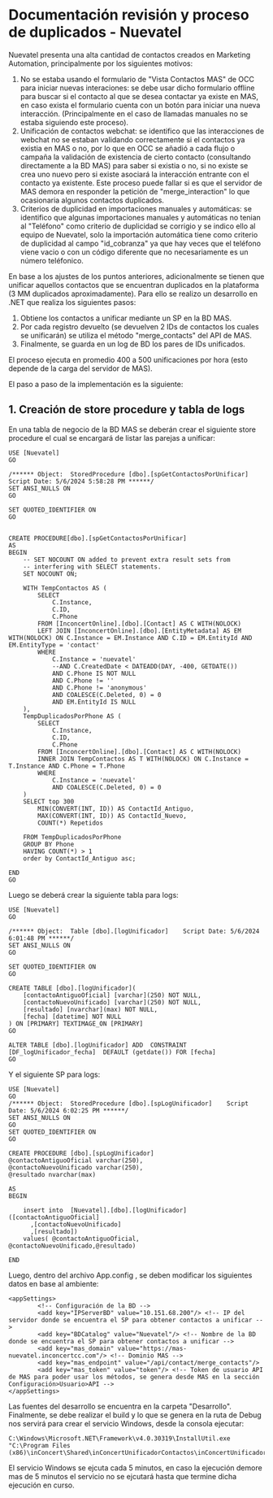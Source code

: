 # Documentación revisión y proceso de duplicados - Nuevatel
Nuevatel presenta una alta cantidad de contactos creados en Marketing Automation, principalmente por los siguientes motivos:
1. No se estaba usando el formulario de "Vista Contactos MAS" de OCC para iniciar nuevas interaciones: se debe usar dicho formulario offline para buscar si el contacto al que se desea contactar ya existe en MAS, en caso exista el formulario cuenta con un botón para iniciar una nueva interacción. (Principalmente en el caso de llamadas manuales no se estaba siguiendo este proceso).
2. Unificación de contactos webchat: se identifico que las interacciones de webchat no se estaban validando correctamente si el contactos ya existia en MAS o no, por lo que en OCC se añadió a cada flujo o campaña la validación de existencia de cierto contacto (consultando directamente a la BD MAS) para saber si existia o no, si no existe se crea uno nuevo pero si existe asociará la interacción entrante con el contacto ya existente. Este proceso puede fallar si es que el servidor de MAS demora en responder la petición de "merge_interaction" lo que ocasionaria algunos contactos duplicados.
3. Criterios de duplicidad en importaciones manuales y automáticas: se identifico que algunas importaciones manuales y automáticas no tenian al "Teléfono" como criterio de duplicidad se corrigio y se indico ello al equipo de Nuevatel, solo la importación automática tiene como criterio de duplicidad al campo "id_cobranza" ya que hay veces que el teléfono viene vacio o con un código diferente que no necesariamente es un número teléfonico.

En base a los ajustes de los puntos anteriores, adicionalmente se tienen que unificar aquellos contactos que se encuentran duplicados en la plataforma (3 MM duplicados aproximadamente). Para ello se realizo un desarrollo en .NET que realiza los siguientes pasos:

1. Obtiene los contactos a unificar mediante un SP en la BD MAS.
2. Por cada registro devuelto (se devuelven 2 IDs de contactos los cuales se unificarán) se utiliza el método "merge_contacts" del API de MAS.
3. Finalmente, se guarda en un log de BD los pares de IDs unificados.

El proceso ejecuta en promedio 400 a 500 unificaciones por hora (esto depende de la carga del servidor de MAS).

El paso a paso de la implementación es la siguiente:

## 1. Creación de store procedure y tabla de logs
En una tabla de negocio de la BD MAS se deberán crear el siguiente store procedure el cual se encargará de listar las parejas a unificar:

```
USE [Nuevatel]
GO

/****** Object:  StoredProcedure [dbo].[spGetContactosPorUnificar]    Script Date: 5/6/2024 5:58:28 PM ******/
SET ANSI_NULLS ON
GO

SET QUOTED_IDENTIFIER ON
GO


CREATE PROCEDURE[dbo].[spGetContactosPorUnificar]
AS
BEGIN
	-- SET NOCOUNT ON added to prevent extra result sets from
	-- interfering with SELECT statements.
	SET NOCOUNT ON;
	
	WITH TempContactos AS (
		SELECT 
			C.Instance,
			C.ID,
			C.Phone
		FROM [InconcertOnline].[dbo].[Contact] AS C WITH(NOLOCK) 
		LEFT JOIN [InconcertOnline].[dbo].[EntityMetadata] AS EM WITH(NOLOCK) ON C.Instance = EM.Instance AND C.ID = EM.EntityId AND EM.EntityType = 'contact'
		WHERE 
			C.Instance = 'nuevatel' 
			--AND C.CreatedDate < DATEADD(DAY, -400, GETDATE())
			AND C.Phone IS NOT NULL
			AND C.Phone != ''
			AND C.Phone != 'anonymous'
			AND COALESCE(C.Deleted, 0) = 0
			AND EM.EntityId IS NULL
	),
	TempDuplicadosPorPhone AS (
		SELECT 
			C.Instance,
			C.ID,
			C.Phone
		FROM [InconcertOnline].[dbo].[Contact] AS C WITH(NOLOCK) 
		INNER JOIN TempContactos AS T WITH(NOLOCK) ON C.Instance = T.Instance AND C.Phone = T.Phone
		WHERE 
			C.Instance = 'nuevatel' 
			AND COALESCE(C.Deleted, 0) = 0
	)
	SELECT top 300
		MIN(CONVERT(INT, ID)) AS ContactId_Antiguo,
		MAX(CONVERT(INT, ID)) AS ContactId_Nuevo,
		COUNT(*) Repetidos

	FROM TempDuplicadosPorPhone
	GROUP BY Phone
	HAVING COUNT(*) > 1
	order by ContactId_Antiguo asc;
	   
END
GO
```
Luego se deberá crear la siguiente tabla para logs:
```
USE [Nuevatel]
GO

/****** Object:  Table [dbo].[logUnificador]    Script Date: 5/6/2024 6:01:48 PM ******/
SET ANSI_NULLS ON
GO

SET QUOTED_IDENTIFIER ON
GO

CREATE TABLE [dbo].[logUnificador](
	[contactoAntiguoOficial] [varchar](250) NOT NULL,
	[contactoNuevoUnificado] [varchar](250) NOT NULL,
	[resultado] [nvarchar](max) NOT NULL,
	[fecha] [datetime] NOT NULL
) ON [PRIMARY] TEXTIMAGE_ON [PRIMARY]
GO

ALTER TABLE [dbo].[logUnificador] ADD  CONSTRAINT [DF_logUnificador_fecha]  DEFAULT (getdate()) FOR [fecha]
GO
```
Y el siguiente SP para logs:
```
USE [Nuevatel]
GO
/****** Object:  StoredProcedure [dbo].[spLogUnificador]    Script Date: 5/6/2024 6:02:25 PM ******/
SET ANSI_NULLS ON
GO
SET QUOTED_IDENTIFIER ON
GO

CREATE PROCEDURE [dbo].[spLogUnificador]
@contactoAntiguoOficial varchar(250),
@contactoNuevoUnificado varchar(250),
@resultado nvarchar(max)

AS
BEGIN
	
	insert into  [Nuevatel].[dbo].[logUnificador] ([contactoAntiguoOficial]
      ,[contactoNuevoUnificado]
      ,[resultado])
	values( @contactoAntiguoOficial, @contactoNuevoUnificado,@resultado)
	
END
```

Luego, dentro del archivo App.config , se deben modificar los siguientes datos en base al ambiente:
```
<appSettings>
		<!-- Configuración de la BD -->
		<add key="IPServerBD" value="10.151.68.200"/> <!-- IP del servidor donde se encuentra el SP para obtener contactos a unificar -->
		<add key="BDCatalog" value="Nuevatel"/>	<!-- Nombre de la BD donde se encuentra el SP para obtener contactos a unificar -->
		<add key="mas_domain" value="https://mas-nuevatel.inconcertcc.com"/> <!-- Dominio MAS -->
		<add key="mas_endpoint" value="/api/contact/merge_contacts"/>
		<add key="mas_token" value="token"/> <!-- Token de usuario API de MAS para poder usar los métodos, se genera desde MAS en la sección Configuración>Usuario>API -->
</appSettings>
```
Las fuentes del desarrollo se encuentra en la carpeta "Desarrollo".
Finalmente, se debe realizar el build y lo que se genera en la ruta de Debug nos servirá para crear el servicio Windows, desde la consola ejecutar:
```
C:\Windows\Microsoft.NET\Framework\v4.0.30319\InstallUtil.exe "C:\Program Files (x86)\inConcert\Shared\inConcertUnificadorContactos\inConcertUnificadorContactos.exe"
```
El servicio Windows se ejcuta cada 5 minutos, en caso la ejecución demore mas de 5 minutos el servicio no se ejcutará hasta que termine dicha ejecución en curso.

